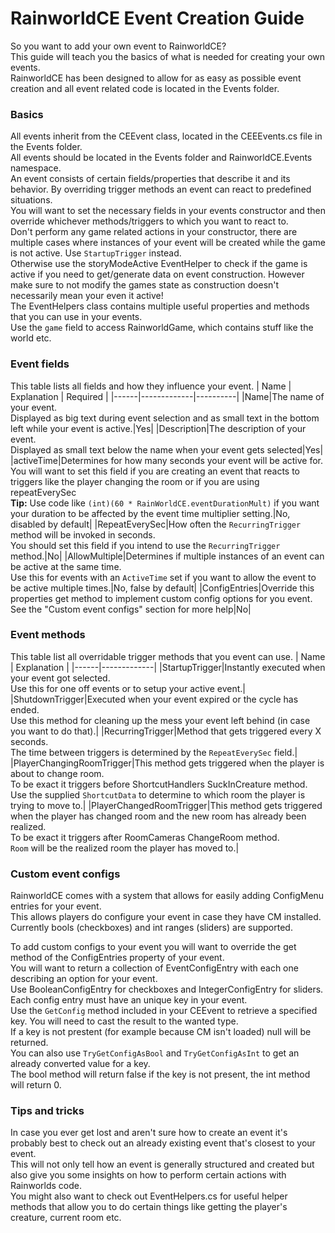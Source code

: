 ﻿# RainworldCE Event Creation Guide
So you want to add your own event to RainworldCE?  
This guide will teach you the basics of what is needed for creating your own events.  
RainworldCE has been designed to allow for as easy as possible event creation and all event related code is located in the Events folder.

### Basics
All events inherit from the CEEvent class, located in the CEEEvents.cs file in the Events folder.  
All events should be located in the Events folder and RainworldCE.Events namespace.  
An event consists of certain fields/properties that describe it and its behavior. By overriding trigger methods an event can react to predefined situations.  
You will want to set the necessary fields in your events constructor and then override whichever methods/triggers to which you want to react to.  
Don't perform any game related actions in your constructor, there are multiple cases where instances of your event will be created while the game is not active. Use `StartupTrigger` instead.  
Otherwise use the storyModeActive EventHelper to check if the game is active if you need to get/generate data on event construction. However make sure to not modify the games state as construction doesn't necessarily mean your even it active!  
The EventHelpers class contains multiple useful properties and methods that you can use in your events.  
Use the `game` field to access RainworldGame, which contains stuff like the world etc.

### Event fields
This table lists all fields and how they influence your event.
| Name | Explanation | Required |
|------|-------------|----------|
|Name|The name of your event.</br> Displayed as big text during event selection and as small text in the bottom left while your event is active.|Yes|
|Description|The description of your event.<br> Displayed as small text below the name when your event gets selected|Yes|
|activeTime|Determines for how many seconds your event will be active for.<br> You will want to set this field if you are creating an event that reacts to triggers like the player changing the room or if you are using repeatEverySec<br> **Tip:** Use code like `(int)(60 * RainWorldCE.eventDurationMult)` if you want your duration to be affected by the event time multiplier setting.|No, disabled by default|
|RepeatEverySec|How often the `RecurringTrigger` method will be invoked in seconds.</br> You should set this field if you intend to use the `RecurringTrigger` method.|No|
|AllowMultiple|Determines if multiple instances of an event can be active at the same time.</br> Use this for events with an `ActiveTime` set if you want to allow the event to be active multiple times.|No, false by default|
|ConfigEntries|Override this properties get method to implement custom config options for you event.<br> See the "Custom event configs" section for more help|No|

### Event methods
This table list all overridable trigger methods that you event can use.
| Name | Explanation |
|------|-------------|
|StartupTrigger|Instantly executed when your event got selected.</br> Use this for one off events or to setup your active event.|
|ShutdownTrigger|Executed when your event expired or the cycle has ended.<br> Use this method for cleaning up the mess your event left behind (in case you want to do that).|
|RecurringTrigger|Method that gets triggered every X seconds.<br> The time between triggers is determined by the `RepeatEverySec` field.|
|PlayerChangingRoomTrigger|This method gets triggered when the player is about to change room.</br> To be exact it triggers before ShortcutHandlers SuckInCreature method.<br> Use the supplied `ShortcutData` to determine to which room the player is trying to move to.|
|PlayerChangedRoomTrigger|This method gets triggered when the player has changed room and the new room has already been realized.</br> To be exact it triggers after RoomCameras ChangeRoom method.<br> `Room` will be the realized room the player has moved to.|

### Custom event configs
RainworldCE comes with a system that allows for easily adding ConfigMenu entries for your event.  
This allows players do configure your event in case they have CM installed.  
Currently bools (checkboxes) and int ranges (sliders) are supported.

To add custom configs to your event you will want to override the get method of the ConfigEntries property of your event.  
You will want to return a collection of EventConfigEntry with each one describing an option for your event.  
Use BooleanConfigEntry for checkboxes and IntegerConfigEntry for sliders.  
Each config entry must have an unique key in your event.  
Use the `GetConfig` method included in your CEEvent to retrieve a specified key. You will need to cast the result to the wanted type.  
If a key is not prestent (for example because CM isn't loaded) null will be returned.  
You can also use `TryGetConfigAsBool` and `TryGetConfigAsInt` to get an already converted value for a key.  
The bool method will return false if the key is not present, the int method will return 0.

### Tips and tricks
In case you ever get lost and aren't sure how to create an event it's probably best to check out an already existing event that's closest to your event.  
This will not only tell how an event is generally structured and created but also give you some insights on how to perform certain actions with Rainworlds code.  
You might also want to check out EventHelpers.cs for useful helper methods that allow you to do certain things like getting the player's creature, current room etc.
